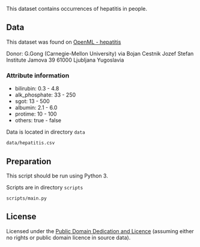This dataset contains occurrences of hepatitis in people. 

## Data

This dataset was found on [OpenML - hepatitis](https://www.openml.org/d/55)

Donor: G.Gong (Carnegie-Mellon University) via Bojan Cestnik Jozef Stefan Institute Jamova 39 61000 Ljubljana Yugoslavia

### Attribute information

* bilirubin: 0.3 - 4.8
* alk_phosphate: 33 - 250
* sgot: 13 - 500
* albumin: 2.1 - 6.0
* protime: 10 - 100
* others: true - false

Data is located in directory `data`

`data/hepatitis.csv`

## Preparation

This script should be run using Python 3.

Scripts are in directory `scripts`

`scripts/main.py`

## License
Licensed under the [Public Domain Dedication and Licence][pddl] (assuming
either no rights or public domain licence in source data).

[pddl]: http://opendatacommons.org/licenses/pddl/1.0/